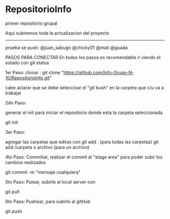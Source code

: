 # RepositorioInfo
primer repositorio grupal

Aqui subiremos toda la actualizacion del proyecto

-------
prueba se push: @juan_sabugo 
@chicky01
@mati
@guada

PASOS PARA CONECTAR
En todos los pasos es recomendable ir viendo el estado con git status

1er Paso:
clonar : git clone "https://github.com/Info-Grupo-N-10/RepositorioInfo.git"

cabe aclarar que se debe seleccioar el "git bush" en la carpeta que c/u va a trabajar

2do Paso:

generar el init para iniciar el repositorio donde esta la carpeta seleccionada

git init

3er Paso:

agregar las carpetas que editas con
git add . (para todas las carpetas)
git add /carpeta o archivo (para un archivo)

4to Paso:
Commitiar, realizar el commit al "stage area" para poder subir los cambios realizados

git commit -m "mensaje cualquiera"

5to Paso:
Pulear, subirlo al local server con

git pull

6to Paso:
Pushear, para subirlo al gitHub

git push


